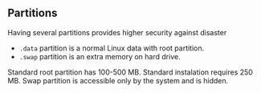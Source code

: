 ## Partitions
Having several partitions provides higher security against disaster
- ```.data``` partition is a normal Linux data with root partition.
- ```.swap``` partition is an extra memory on hard drive.

Standard root partition has 100-500 MB. Standard instalation requires 250 MB. Swap partition is accessible only by the system and is hidden.
